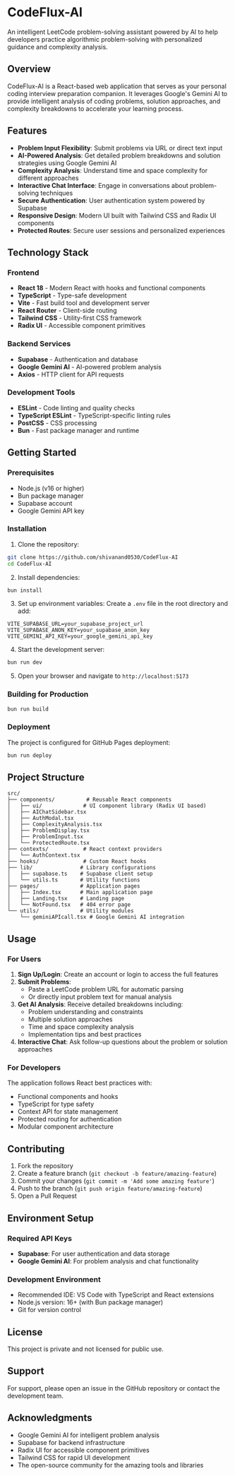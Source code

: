 # CodeFlux-AI

An intelligent LeetCode problem-solving assistant powered by AI to help developers practice algorithmic problem-solving with personalized guidance and complexity analysis.

## Overview

CodeFlux-AI is a React-based web application that serves as your personal coding interview preparation companion. It leverages Google's Gemini AI to provide intelligent analysis of coding problems, solution approaches, and complexity breakdowns to accelerate your learning process.

## Features

- **Problem Input Flexibility**: Submit problems via URL or direct text input
- **AI-Powered Analysis**: Get detailed problem breakdowns and solution strategies using Google Gemini AI
- **Complexity Analysis**: Understand time and space complexity for different approaches
- **Interactive Chat Interface**: Engage in conversations about problem-solving techniques
- **Secure Authentication**: User authentication system powered by Supabase
- **Responsive Design**: Modern UI built with Tailwind CSS and Radix UI components
- **Protected Routes**: Secure user sessions and personalized experiences

## Technology Stack

### Frontend
- **React 18** - Modern React with hooks and functional components
- **TypeScript** - Type-safe development
- **Vite** - Fast build tool and development server
- **React Router** - Client-side routing
- **Tailwind CSS** - Utility-first CSS framework
- **Radix UI** - Accessible component primitives

### Backend Services
- **Supabase** - Authentication and database
- **Google Gemini AI** - AI-powered problem analysis
- **Axios** - HTTP client for API requests

### Development Tools
- **ESLint** - Code linting and quality checks
- **TypeScript ESLint** - TypeScript-specific linting rules
- **PostCSS** - CSS processing
- **Bun** - Fast package manager and runtime

## Getting Started

### Prerequisites

- Node.js (v16 or higher)
- Bun package manager
- Supabase account
- Google Gemini API key

### Installation

1. Clone the repository:
```bash
git clone https://github.com/shivanand0530/CodeFlux-AI
cd CodeFlux-AI
```

2. Install dependencies:
```bash
bun install
```

3. Set up environment variables:
Create a `.env` file in the root directory and add:
```env
VITE_SUPABASE_URL=your_supabase_project_url
VITE_SUPABASE_ANON_KEY=your_supabase_anon_key
VITE_GEMINI_API_KEY=your_google_gemini_api_key
```

4. Start the development server:
```bash
bun run dev
```

5. Open your browser and navigate to `http://localhost:5173`

### Building for Production

```bash
bun run build
```

### Deployment

The project is configured for GitHub Pages deployment:

```bash
bun run deploy
```

## Project Structure

```
src/
├── components/          # Reusable React components
│   ├── ui/             # UI component library (Radix UI based)
│   ├── AIChatSidebar.tsx
│   ├── AuthModal.tsx
│   ├── ComplexityAnalysis.tsx
│   ├── ProblemDisplay.tsx
│   ├── ProblemInput.tsx
│   └── ProtectedRoute.tsx
├── contexts/           # React context providers
│   └── AuthContext.tsx
├── hooks/              # Custom React hooks
├── lib/               # Library configurations
│   ├── supabase.ts    # Supabase client setup
│   └── utils.ts       # Utility functions
├── pages/             # Application pages
│   ├── Index.tsx      # Main application page
│   ├── Landing.tsx    # Landing page
│   └── NotFound.tsx   # 404 error page
└── utils/             # Utility modules
    └── geminiAPIcall.tsx # Google Gemini AI integration
```

## Usage

### For Users

1. **Sign Up/Login**: Create an account or login to access the full features
2. **Submit Problems**: 
   - Paste a LeetCode problem URL for automatic parsing
   - Or directly input problem text for manual analysis
3. **Get AI Analysis**: Receive detailed breakdowns including:
   - Problem understanding and constraints
   - Multiple solution approaches
   - Time and space complexity analysis
   - Implementation tips and best practices
4. **Interactive Chat**: Ask follow-up questions about the problem or solution approaches

### For Developers

The application follows React best practices with:
- Functional components and hooks
- TypeScript for type safety
- Context API for state management
- Protected routing for authentication
- Modular component architecture

## Contributing

1. Fork the repository
2. Create a feature branch (`git checkout -b feature/amazing-feature`)
3. Commit your changes (`git commit -m 'Add some amazing feature'`)
4. Push to the branch (`git push origin feature/amazing-feature`)
5. Open a Pull Request

## Environment Setup

### Required API Keys

- **Supabase**: For user authentication and data storage
- **Google Gemini AI**: For problem analysis and chat functionality

### Development Environment

- Recommended IDE: VS Code with TypeScript and React extensions
- Node.js version: 16+ (with Bun package manager)
- Git for version control

## License

This project is private and not licensed for public use.

## Support

For support, please open an issue in the GitHub repository or contact the development team.

## Acknowledgments

- Google Gemini AI for intelligent problem analysis
- Supabase for backend infrastructure
- Radix UI for accessible component primitives
- Tailwind CSS for rapid UI development
- The open-source community for the amazing tools and libraries
